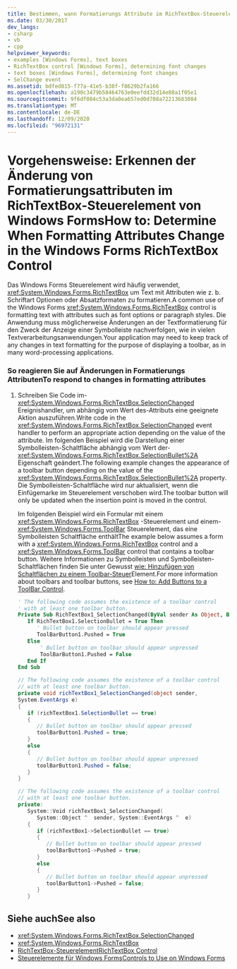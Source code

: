 ```yaml
---
title: Bestimmen, wann Formatierungs Attribute im RichTextBox-Steuerelement geändert werden
ms.date: 03/30/2017
dev_langs:
- csharp
- vb
- cpp
helpviewer_keywords:
- examples [Windows Forms], text boxes
- RichTextBox control [Windows Forms], determining font changes
- text boxes [Windows Forms], determining font changes
- SelChange event
ms.assetid: bdfed015-f77a-41e5-b38f-f8629b2fa166
ms.openlocfilehash: a190c3479b58464763e0eefdd32d14e88a1f05e1
ms.sourcegitcommit: 9f6df084c53a3da0ea657ed0d708a72213683084
ms.translationtype: MT
ms.contentlocale: de-DE
ms.lasthandoff: 12/09/2020
ms.locfileid: "96972131"
---
```

# <a name="how-to-determine-when-formatting-attributes-change-in-the-windows-forms-richtextbox-control"></a><span data-ttu-id="52622-102">Vorgehensweise: Erkennen der Änderung von Formatierungsattributen im RichTextBox-Steuerelement von Windows Forms</span><span class="sxs-lookup"><span data-stu-id="52622-102">How to: Determine When Formatting Attributes Change in the Windows Forms RichTextBox Control</span></span>
<span data-ttu-id="52622-103">Das Windows Forms Steuerelement wird häufig verwendet, <xref:System.Windows.Forms.RichTextBox> um Text mit Attributen wie z. b. Schriftart Optionen oder Absatzformaten zu formatieren.</span><span class="sxs-lookup"><span data-stu-id="52622-103">A common use of the Windows Forms <xref:System.Windows.Forms.RichTextBox> control is formatting text with attributes such as font options or paragraph styles.</span></span> <span data-ttu-id="52622-104">Die Anwendung muss möglicherweise Änderungen an der Textformatierung für den Zweck der Anzeige einer Symbolleiste nachverfolgen, wie in vielen Textverarbeitungsanwendungen.</span><span class="sxs-lookup"><span data-stu-id="52622-104">Your application may need to keep track of any changes in text formatting for the purpose of displaying a toolbar, as in many word-processing applications.</span></span>  
  
### <a name="to-respond-to-changes-in-formatting-attributes"></a><span data-ttu-id="52622-105">So reagieren Sie auf Änderungen in Formatierungs Attributen</span><span class="sxs-lookup"><span data-stu-id="52622-105">To respond to changes in formatting attributes</span></span>  
  
1. <span data-ttu-id="52622-106">Schreiben Sie Code im- <xref:System.Windows.Forms.RichTextBox.SelectionChanged> Ereignishandler, um abhängig vom Wert des-Attributs eine geeignete Aktion auszuführen.</span><span class="sxs-lookup"><span data-stu-id="52622-106">Write code in the <xref:System.Windows.Forms.RichTextBox.SelectionChanged> event handler to perform an appropriate action depending on the value of the attribute.</span></span> <span data-ttu-id="52622-107">Im folgenden Beispiel wird die Darstellung einer Symbolleisten-Schaltfläche abhängig vom Wert der- <xref:System.Windows.Forms.RichTextBox.SelectionBullet%2A> Eigenschaft geändert.</span><span class="sxs-lookup"><span data-stu-id="52622-107">The following example changes the appearance of a toolbar button depending on the value of the <xref:System.Windows.Forms.RichTextBox.SelectionBullet%2A> property.</span></span> <span data-ttu-id="52622-108">Die Symbolleisten-Schaltfläche wird nur aktualisiert, wenn die Einfügemarke im Steuerelement verschoben wird.</span><span class="sxs-lookup"><span data-stu-id="52622-108">The toolbar button will only be updated when the insertion point is moved in the control.</span></span>  
  
     <span data-ttu-id="52622-109">Im folgenden Beispiel wird ein Formular mit einem <xref:System.Windows.Forms.RichTextBox> -Steuerelement und einem- <xref:System.Windows.Forms.ToolBar> Steuerelement, das eine Symbolleisten Schaltfläche enthält</span><span class="sxs-lookup"><span data-stu-id="52622-109">The example below assumes a form with a <xref:System.Windows.Forms.RichTextBox> control and a <xref:System.Windows.Forms.ToolBar> control that contains a toolbar button.</span></span> <span data-ttu-id="52622-110">Weitere Informationen zu Symbolleisten und Symbolleisten-Schaltflächen finden Sie unter Gewusst [wie: Hinzufügen von Schaltflächen zu einem Toolbar-Steuer](how-to-add-buttons-to-a-toolbar-control.md)Element.</span><span class="sxs-lookup"><span data-stu-id="52622-110">For more information about toolbars and toolbar buttons, see [How to: Add Buttons to a ToolBar Control](how-to-add-buttons-to-a-toolbar-control.md).</span></span>  
  
    ```vb  
    ' The following code assumes the existence of a toolbar control  
    ' with at least one toolbar button.  
    Private Sub RichTextBox1_SelectionChanged(ByVal sender As Object, ByVal e As System.EventArgs) Handles RichTextBox1.SelectionChanged  
       If RichTextBox1.SelectionBullet = True Then  
          ' Bullet button on toolbar should appear pressed  
          ToolBarButton1.Pushed = True  
       Else  
           ' Bullet button on toolbar should appear unpressed  
           ToolBarButton1.Pushed = False  
       End If  
    End Sub  
    ```  
  
    ```csharp  
    // The following code assumes the existence of a toolbar control  
    // with at least one toolbar button.  
    private void richTextBox1_SelectionChanged(object sender,  
    System.EventArgs e)  
    {  
       if (richTextBox1.SelectionBullet == true)
       {  
          // Bullet button on toolbar should appear pressed  
          toolBarButton1.Pushed = true;  
       }  
       else
       {  
          // Bullet button on toolbar should appear unpressed  
          toolBarButton1.Pushed = false;  
       }  
    }  
    ```  
  
    ```cpp  
    // The following code assumes the existence of a toolbar control  
    // with at least one toolbar button.  
    private:  
       System::Void richTextBox1_SelectionChanged(  
          System::Object ^  sender, System::EventArgs ^  e)  
       {  
          if (richTextBox1->SelectionBullet == true)  
          {  
             // Bullet button on toolbar should appear pressed  
             toolBarButton1->Pushed = true;  
          }  
          else  
          {  
             // Bullet button on toolbar should appear unpressed  
             toolBarButton1->Pushed = false;  
          }  
       }  
    ```  
  
## <a name="see-also"></a><span data-ttu-id="52622-111">Siehe auch</span><span class="sxs-lookup"><span data-stu-id="52622-111">See also</span></span>

- <xref:System.Windows.Forms.RichTextBox.SelectionChanged>
- <xref:System.Windows.Forms.RichTextBox>
- [<span data-ttu-id="52622-112">RichTextBox-Steuerelement</span><span class="sxs-lookup"><span data-stu-id="52622-112">RichTextBox Control</span></span>](richtextbox-control-windows-forms.md)
- [<span data-ttu-id="52622-113">Steuerelemente für Windows Forms</span><span class="sxs-lookup"><span data-stu-id="52622-113">Controls to Use on Windows Forms</span></span>](controls-to-use-on-windows-forms.md)

